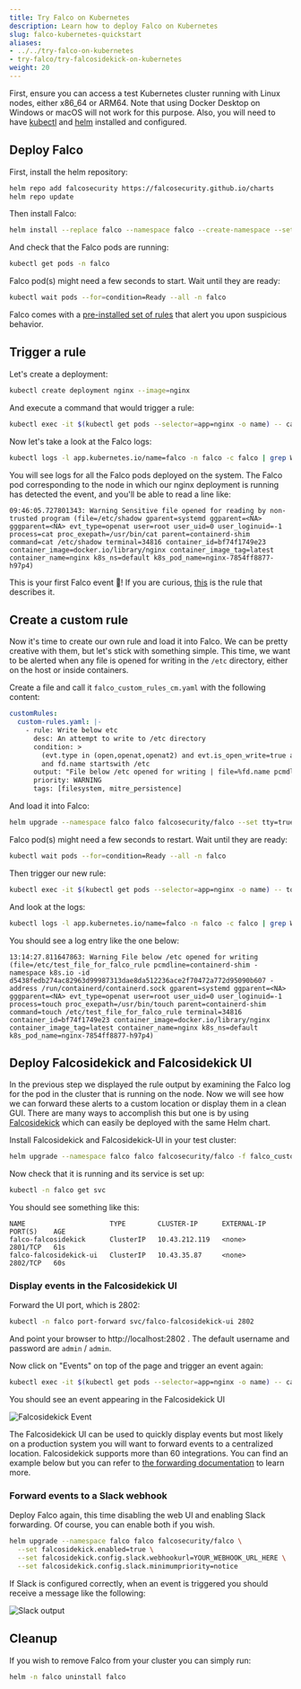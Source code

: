 ```yaml
---
title: Try Falco on Kubernetes
description: Learn how to deploy Falco on Kubernetes
slug: falco-kubernetes-quickstart
aliases:
- ../../try-falco-on-kubernetes
- try-falco/try-falcosidekick-on-kubernetes
weight: 20
---
```


First, ensure you can access a test Kubernetes cluster running with Linux nodes, either x86_64 or ARM64. Note that using Docker Desktop on Windows or macOS will not work for this purpose. Also, you will need to have [kubectl](https://kubernetes.io/docs/tasks/tools/) and [helm](https://helm.sh/docs/intro/install/) installed and configured.

## Deploy Falco

First, install the helm repository:

```sh
helm repo add falcosecurity https://falcosecurity.github.io/charts
helm repo update
```

Then install Falco:

```sh
helm install --replace falco --namespace falco --create-namespace --set tty=true falcosecurity/falco
```

And check that the Falco pods are running:

```sh
kubectl get pods -n falco
```

Falco pod(s) might need a few seconds to start. Wait until they are ready:

```sh
kubectl wait pods --for=condition=Ready --all -n falco
```

Falco comes with a [pre-installed set of rules](https://github.com/falcosecurity/rules/blob/main/rules/falco_rules.yaml) that alert you upon suspicious behavior.

## Trigger a rule

Let's create a deployment:

```sh
kubectl create deployment nginx --image=nginx
```

And execute a command that would trigger a rule:

```sh
kubectl exec -it $(kubectl get pods --selector=app=nginx -o name) -- cat /etc/shadow
```

Now let's take a look at the Falco logs:

```sh
kubectl logs -l app.kubernetes.io/name=falco -n falco -c falco | grep Warning
```

You will see logs for all the Falco pods deployed on the system. The Falco pod corresponding to the node in which our nginx deployment is running has detected the event, and you'll be able to read a line like:

```plain
09:46:05.727801343: Warning Sensitive file opened for reading by non-trusted program (file=/etc/shadow gparent=systemd ggparent=<NA> gggparent=<NA> evt_type=openat user=root user_uid=0 user_loginuid=-1 process=cat proc_exepath=/usr/bin/cat parent=containerd-shim command=cat /etc/shadow terminal=34816 container_id=bf74f1749e23 container_image=docker.io/library/nginx container_image_tag=latest container_name=nginx k8s_ns=default k8s_pod_name=nginx-7854ff8877-h97p4)
```

This is your first Falco event 🦅! If you are curious, [this](https://github.com/falcosecurity/rules/blob/c0a9bf17d5451340ab8a497efae1b8a8bd95adcb/rules/falco_rules.yaml#L398) is the rule that describes it.

## Create a custom rule

Now it's time to create our own rule and load it into Falco. We can be pretty creative with them, but let's stick with something simple. This time, we want to be alerted when any file is opened for writing in the `/etc` directory, either on the host or inside containers.

Create a file and call it `falco_custom_rules_cm.yaml` with the following content:

```yaml
customRules:
  custom-rules.yaml: |-
    - rule: Write below etc
      desc: An attempt to write to /etc directory
      condition: >
        (evt.type in (open,openat,openat2) and evt.is_open_write=true and fd.typechar='f' and fd.num>=0)
        and fd.name startswith /etc
      output: "File below /etc opened for writing | file=%fd.name pcmdline=%proc.pcmdline gparent=%proc.aname[2] ggparent=%proc.aname[3] gggparent=%proc.aname[4] evt_type=%evt.type user=%user.name user_uid=%user.uid user_loginuid=%user.loginuid process=%proc.name proc_exepath=%proc.exepath parent=%proc.pname command=%proc.cmdline terminal=%proc.tty"
      priority: WARNING
      tags: [filesystem, mitre_persistence]
```

And load it into Falco:

```sh
helm upgrade --namespace falco falco falcosecurity/falco --set tty=true -f falco_custom_rules_cm.yaml
```

Falco pod(s) might need a few seconds to restart. Wait until they are ready:

```sh
kubectl wait pods --for=condition=Ready --all -n falco
```

Then trigger our new rule:

```sh
kubectl exec -it $(kubectl get pods --selector=app=nginx -o name) -- touch /etc/test_file_for_falco_rule
```

And look at the logs:

```sh
kubectl logs -l app.kubernetes.io/name=falco -n falco -c falco | grep Warning
```

You should see a log entry like the one below:

```plain
13:14:27.811647863: Warning File below /etc opened for writing (file=/etc/test_file_for_falco_rule pcmdline=containerd-shim -namespace k8s.io -id d5438fedb274ac82963d99987313dae8da512236ace2f70472a772d95090b607 -address /run/containerd/containerd.sock gparent=systemd ggparent=<NA> gggparent=<NA> evt_type=openat user=root user_uid=0 user_loginuid=-1 process=touch proc_exepath=/usr/bin/touch parent=containerd-shim command=touch /etc/test_file_for_falco_rule terminal=34816 container_id=bf74f1749e23 container_image=docker.io/library/nginx container_image_tag=latest container_name=nginx k8s_ns=default k8s_pod_name=nginx-7854ff8877-h97p4)
```

## Deploy Falcosidekick and Falcosidekick UI

In the previous step we displayed the rule output by examining the Falco log for the pod in the cluster that is running on the node. Now we will see how we can forward these alerts to a custom location or display them in a clean GUI. There are many ways to accomplish this but one is by using [Falcosidekick](https://github.com/falcosecurity/falcosidekick) which can easily be deployed with the same Helm chart.

Install Falcosidekick and Falcosidekick-UI in your test cluster:

```sh
helm upgrade --namespace falco falco falcosecurity/falco -f falco_custom_rules_cm.yaml --set falcosidekick.enabled=true --set falcosidekick.webui.enabled=true
```

Now check that it is running and its service is set up:

```sh
kubectl -n falco get svc
```

You should see something like this:

```
NAME                     TYPE        CLUSTER-IP      EXTERNAL-IP   PORT(S)    AGE
falco-falcosidekick      ClusterIP   10.43.212.119   <none>        2801/TCP   61s
falco-falcosidekick-ui   ClusterIP   10.43.35.87     <none>        2802/TCP   60s
```

### Display events in the Falcosidekick UI

Forward the UI port, which is 2802:
```sh
kubectl -n falco port-forward svc/falco-falcosidekick-ui 2802
```

And point your browser to http://localhost:2802 . The default username and password are `admin` / `admin`.

Now click on "Events" on top of the page and trigger an event again:

```sh
kubectl exec -it $(kubectl get pods --selector=app=nginx -o name) -- cat /etc/shadow
```

You should see an event appearing in the Falcosidekick UI

![Falcosidekick Event](/docs/getting-started/images/falcosidekick-event.png)

The Falcosidekick UI can be used to quickly display events but most likely on a production system you will want to forward events to a centralized location. Falcosidekick supports more than 60 integrations. You can find an example below but you can refer to [the forwarding documentation](/docs/outputs/forwarding/) to learn more.

### Forward events to a Slack webhook

Deploy Falco again, this time disabling the web UI and enabling Slack forwarding. Of course, you can enable both if you wish.

```sh
helm upgrade --namespace falco falco falcosecurity/falco \
  --set falcosidekick.enabled=true \
  --set falcosidekick.config.slack.webhookurl=YOUR_WEBHOOK_URL_HERE \
  --set falcosidekick.config.slack.minimumpriority=notice
```

If Slack is configured correctly, when an event is triggered you should receive a message like the following:

![Slack output](/docs/getting-started/images/slack-output.png)

## Cleanup

If you wish to remove Falco from your cluster you can simply run:

```sh
helm -n falco uninstall falco
```

